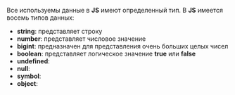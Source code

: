 Все используемы данные в **JS** имеют определенный тип. В **JS** имеется восемь типов данных:
- **string**: представляет строку
- **number**: представляет числовое значение
- **bigint**: предназначен для представления очень больших целых чисел
- **boolean**: представляет логическое значение **true** или **false**
- **undefined**:
- **null**:
- **symbol**:
- **object**: